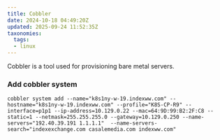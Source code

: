 ```yaml
---
title: Cobbler
date: 2024-10-18 04:49:20Z
updated: 2025-09-24 11:52:35Z
taxonomies:
  tags:
  - linux
---
```


Cobbler is a tool used for provisioning bare metal servers. 

### Add cobbler system
```
cobbler system add --name="k8s1ny-w-19.indexww.com" --hostname="k8s1ny-w-19.indexww.com" --profile="K8S-CP-R9" --interface=p1p1 --ip-address=10.129.0.22 --mac=64:9D:99:B2:2F:C8 --static=1 --netmask=255.255.255.0 --gateway=10.129.0.250 --name-servers="192.40.39.191 1.1.1.1"  --name-servers-search="indexexchange.com casalemedia.com indexww.com"
```


